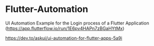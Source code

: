 # Flutter-Automation
UI Automation Example for the Login process of a Flutter Application (https://app.flutterflow.io/run/1E6pv4HAPn7zBGaHYtMx)

https://dev.to/askui/ui-automation-for-flutter-apps-5a9i
